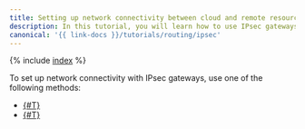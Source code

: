 ```yaml
---
title: Setting up network connectivity between cloud and remote resources with IPsec gateways
description: In this tutorial, you will learn how to use IPsec gateways to establish network connectivity between cloud resources and remote resources.
canonical: '{{ link-docs }}/tutorials/routing/ipsec'
---
```


{% include [index](../../../_tutorials/infrastructure/ipsec/index.md) %}

To set up network connectivity with IPsec gateways, use one of the following methods:

* [{#T}](sgw.md)
* [{#T}](ipsec-vpn.md)